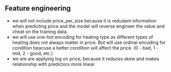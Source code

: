 ## Feature engineering
- we will not include price_per_size because it is redudant information when predicting price and the model will reverse engineer the value and cheat on the training data.
- we will use one-hot encoding for heating type as different types of heating does not always matter in price. But will use ordinal encoding for condition beacuse a better condition will affect the price. (0 - bad, 1 - mid, 2 - good, etc.)
- we are are applying log on price, because it reduces skew and makes relationship with predictors more linear
